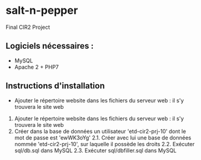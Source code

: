 # salt-n-pepper
Final CIR2 Project

## Logiciels nécessaires :  
 - MySQL  
 - Apache 2 + PHP7

## Instructions d'installation
* Ajouter le répertoire website dans les fichiers du serveur web : il s'y trouvera le site web

 1. Ajouter le répertoire website dans les fichiers du serveur web : il s'y trouvera le site web
 2. Créer dans la base de données un utilisateur 'etd-cir2-prj-10' dont le mot de passe est 'ewWK3oYg'
	 2.1. Créer avec lui une base de données nommée 'etd-cir2-prj-10', sur laquelle il possède les droits
	 2.2. Exécuter sql/db.sql dans MySQL
	 2.3. Exécuter sql/dbfiller.sql dans MySQL
	 
